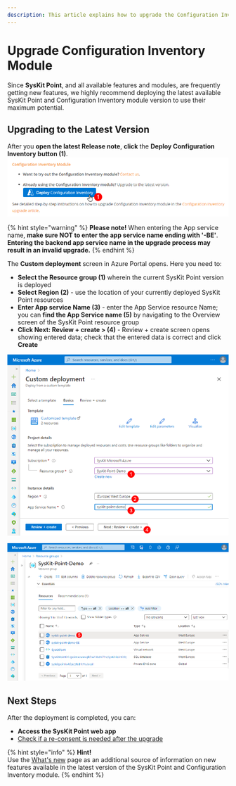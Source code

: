```yaml
---
description: This article explains how to upgrade the Configuration Inventory module to the latest version.
---
```


# Upgrade Configuration Inventory Module


Since **SysKit Point**, and all available features and modules, are frequently getting new features, we highly recommend deploying the latest available SysKit Point and Configuration Inventory module version to use their maximum potential.

## Upgrading to the Latest Version

After you **open the latest Release note**, **click** the **Deploy Configuration Inventory button (1)**.
![Deploy Configuration Inventory Button](../.gitbook/assets/configuration-inventory-upgrade_deploy.png)

{% hint style="warning" %}
**Please note!**
When entering the App service name, **make sure NOT to enter the app service name ending with '-BE'**. 
**Entering the backend app service name in the upgrade process may result in an invalid upgrade.**
{% endhint %}

The **Custom deployment** screen in Azure Portal opens. 
Here you need to:
* **Select the Resource group (1)** wherein the current SysKit Point version is deployed
* **Select Region (2)** - use the location of your currently deployed SysKit Point resources
* **Enter App service Name (3)** - enter the App Service resource Name; you can **find the App Service name (5)** by navigating to the Overview screen of the SysKit Point resource group
* **Click Next: Review + create > (4)** - Review + create screen opens showing entered data; check that the entered data is correct and click **Create**

![Azure Portal - Custom Deployment](../.gitbook/assets/upgrade-syskit-point_custom-deployment.png)

![Resource Group - App Service Name](../.gitbook/assets/upgrade-syskit-point_app-service-name.png)
## Next Steps

After the deployment is completed, you can:
* **Access the SysKit Point web app**
* [Check if a re-consent is needed after the upgrade](../requirements-licensing/permission-requirements-change-log.md)

{% hint style="info" %}
**Hint!**  
Use the [What's new](https://www.syskit.com/products/point/whats-new/) page as an additional source of information on new features available in the latest version of the SysKit Point and Configuration Inventory module.
{% endhint %}


